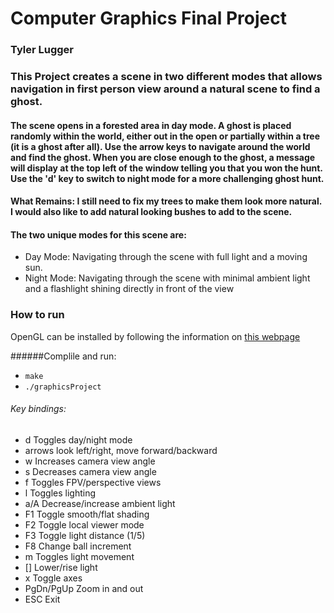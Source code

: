 # Computer Graphics Final Project

### Tyler Lugger

### This Project creates a scene in two different modes that allows navigation in first person view around a natural scene to find a ghost.

#### The scene opens in a forested area in day mode. A ghost is placed randomly within the world, either out in the open or partially within a tree (it is a ghost after all). Use the arrow keys to navigate around the world and find the ghost. When you are close enough to the ghost, a message will display at the top left of the window telling you that you won the hunt. Use the 'd' key to switch to night mode for a more challenging ghost hunt.

#### What Remains: I still need to fix my trees to make them look more natural. I would also like to add natural looking bushes to add to the scene.

#### The two unique modes for this scene are:
* Day Mode: Navigating through the scene with full light and a moving sun.
* Night Mode: Navigating through the scene with minimal ambient light and a flashlight shining directly in front of the view

### How to run
OpenGL can be installed by following the information on [this webpage](http://www.prinmath.com/csci5229/misc/install.html)


######Complile and run:
* `make`
* `./graphicsProject`

###### Key bindings:
*  d          Toggles day/night mode
*  arrows     look left/right, move forward/backward
*  w          Increases camera view angle
*  s          Decreases camera view angle
*  f          Toggles FPV/perspective views
*  l          Toggles lighting
*  a/A        Decrease/increase ambient light
*  F1         Toggle smooth/flat shading
*  F2         Toggle local viewer mode
*  F3         Toggle light distance (1/5)
*  F8         Change ball increment
*  m          Toggles light movement
*  []         Lower/rise light
*  x          Toggle axes
*  PgDn/PgUp  Zoom in and out
*  ESC        Exit
